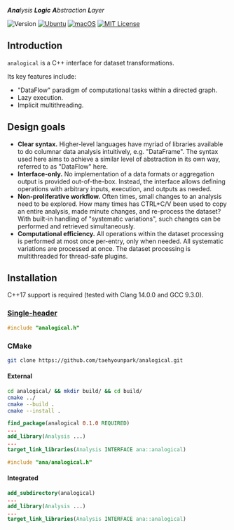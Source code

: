 ***Ana**lysis **Logic** **A**bstraction **L**ayer*

![Version](https://img.shields.io/badge/Version-0.1.1-blue.svg)
[![Ubuntu](https://github.com/taehyounpark/analogical/actions/workflows/ubuntu.yml/badge.svg?branch=master)](https://github.com/taehyounpark/analogical/actions/workflows/ubuntu.yml)
[![macOS](https://github.com/taehyounpark/analogical/actions/workflows/macos.yml/badge.svg?branch=master)](https://github.com/taehyounpark/analogical/actions/workflows/macos.yml)
[![MIT License](https://img.shields.io/badge/License-MIT-yellow.svg)](https://opensource.org/licenses/MIT)


## Introduction

`analogical` is a C++ interface for dataset transformations.

Its key features include:

- "DataFlow" paradigm of computational tasks within a directed graph.
- Lazy execution.
- Implicit multithreading.


## Design goals

- **Clear syntax.** Higher-level languages have myriad of libraries available to do columnar data analysis intuitively, e.g. "DataFrame". The syntax used here aims to achieve a similar level of abstraction in its own way, referred to as "DataFlow" here.
- **Interface-only.** No implementation of a data formats or aggregation output is provided out-of-the-box. Instead, the interface allows defining operations with arbitrary inputs, execution, and outputs as needed.
- **Non-proliferative workflow.** Often times, small changes to an analysis need to be explored. How many times has CTRL+C/V been used to copy an entire analysis, made minute changes, and re-process the dataset? With built-in handling of "systematic variations", such changes can be performed and retrieved simultaneously.
- **Computational efficiency.** All operations within the dataset processing is performed at most once per-entry, only when needed. All systematic variations are processed at once. The dataset processing is multithreaded for thread-safe plugins.


## Installation

C++17 support is required (tested with Clang 14.0.0 and GCC 9.3.0).

### [Single-header](https://raw.githubusercontent.com/taehyounpark/analogical/master/analogical.h)
```cpp
#include "analogical.h"
```
### CMake
```sh
git clone https://github.com/taehyounpark/analogical.git
``````
#### External
```sh
cd analogical/ && mkdir build/ && cd build/
cmake ../
cmake --build .
cmake --install .
```
```CMake
find_package(analogical 0.1.0 REQUIRED)
...
add_library(Analysis ...)
...
target_link_libraries(Analysis INTERFACE ana::analogical)
```
```cpp
#include "ana/analogical.h"
```
#### Integrated
```CMake
add_subdirectory(analogical)
...
add_library(Analysis ...)
...
target_link_libraries(Analysis INTERFACE ana::analogical)
```
